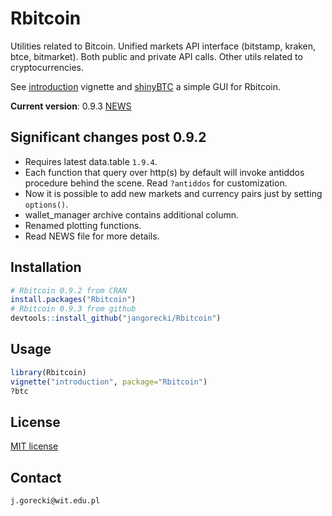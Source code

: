 # Rbitcoin

Utilities related to Bitcoin. Unified markets API interface (bitstamp, kraken, btce, bitmarket). Both public and private API calls. Other utils related to cryptocurrencies.

See [introduction](https://github.com/jangorecki/Rbitcoin/blob/master/vignettes/introduction.html) vignette and [shinyBTC](https://github.com/jangorecki/shinyBTC) a simple GUI for Rbitcoin.

**Current version**: 0.9.3 [NEWS](https://github.com/jangorecki/Rbitcoin/blob/master/NEWS)

## Significant changes post 0.9.2

* Requires latest data.table `1.9.4`.
* Each function that query over http(s) by default will invoke antiddos procedure behind the scene. Read `?antiddos` for customization.
* Now it is possible to add new markets and currency pairs just by setting `options()`.
* wallet_manager archive contains additional column.
* Renamed plotting functions.
* Read NEWS file for more details.

## Installation

```R
# Rbitcoin 0.9.2 from CRAN
install.packages("Rbitcoin")
# Rbitcoin 0.9.3 from github
devtools::install_github("jangorecki/Rbitcoin")
```

## Usage

```R
library(Rbitcoin)
vignette("introduction", package="Rbitcoin")
?btc
```

## License

[MIT license](http://opensource.org/licenses/MIT)

## Contact

`j.gorecki@wit.edu.pl`
